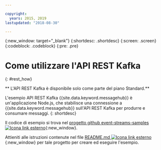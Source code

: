 ```yaml
---

copyright:
  years: 2015, 2019
lastupdated: "2018-08-30"

---
```


{:new_window: target="_blank"}
{:shortdesc: .shortdesc}
{:screen: .screen}
{:codeblock: .codeblock}
{:pre: .pre}

# Come utilizzare l'API REST Kafka
{: #rest_how}

<!-- info moved to eventstreams025.md because of doc app changes -->
** L'API REST Kafka è disponibile solo come parte del piano Standard.**
<br/>

<!-- 21/06/18 - commenting out until content ready
## To do: examples
{: notoc}

## To do: supported parameters
{: notoc}

## How to use, download, and set up the Kafka REST API sample
{: #rest_sample notoc}
-->

L'esempio API REST Kafka {{site.data.keyword.messagehub}} è un'applicazione Node.js, che stabilisce una connessione a {{site.data.keyword.messagehub}} sull'API REST Kafka per produrre e consumare messaggi.
{: shortdesc}

Il codice di esempio si trova nel [progetto github event-streams-samples ![Icona link esterno](../../icons/launch-glyph.svg "Icona link esterno")](https://github.com/ibm-messaging/event-streams-samples/tree/master/kafka-nodejs-console-sample){:new_window}.

Attieniti alle istruzioni contenute nel file [README.md ![Icona link esterno](../../icons/launch-glyph.svg "Icona link esterno")](https://github.com/ibm-messaging/event-streams-samples/tree/master/kafka-nodejs-console-sample){:new_window} per tale progetto per creare ed eseguire l'esempio.

<!-- 
Comment from Andrew
New topic.

    Instructions for getting started, with links for more info
    Simple send and receive URLs with example output
    We need detail about the supported parameters
-->

